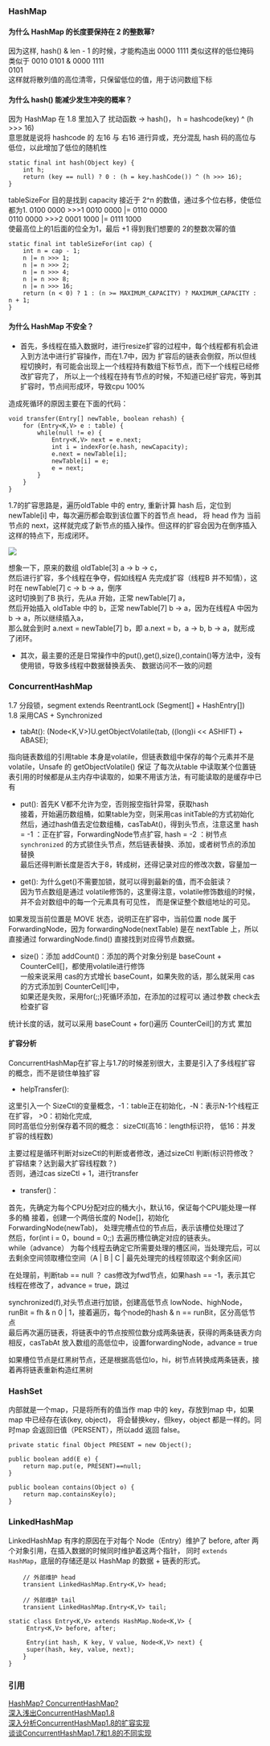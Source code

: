 
### HashMap

#### 为什么 HashMap 的长度要保持在 2 的整数幂?  

因为这样, hash() & len - 1 的时候，才能构造出 0000 1111 类似这样的低位掩码  
类似于 0010 0101 & 0000 1111  
0101    
这样就将散列值的高位清零，只保留低位的值，用于访问数组下标  

#### 为什么 hash() 能减少发生冲突的概率？

因为 HashMap 在 1.8 里加入了 扰动函数 -> hash()， h = hashcode(key) ^ (h >>> 16)  
意思就是说将 hashcode 的 左16 与 右16 进行异或，充分混乱 hash 码的高位与低位，以此增加了低位的随机性

```
static final int hash(Object key) {
    int h;
    return (key == null) ? 0 : (h = key.hashCode()) ^ (h >>> 16);
}
```

tableSizeFor 目的是找到 capacity 接近于 2^n 的数值，通过多个位右移，使低位都为1.
0100 0000   >>>1  0010 0000  |=  0110 0000  
0110 0000   >>>2  0001 1000  |=  0111 1000  
使最高位上的1后面的位全为1，最后 +1 得到我们想要的 2的整数次幂的值

```
static final int tableSizeFor(int cap) {
    int n = cap - 1;
    n |= n >>> 1;
    n |= n >>> 2;
    n |= n >>> 4;
    n |= n >>> 8;
    n |= n >>> 16;
    return (n < 0) ? 1 : (n >= MAXIMUM_CAPACITY) ? MAXIMUM_CAPACITY : n + 1;
}
```

#### 为什么 HashMap 不安全？

 * 首先，多线程在插入数据时，进行resize扩容的过程中，每个线程都有机会进入到方法中进行扩容操作，而在1.7中，因为
扩容后的链表会倒叙，所以但线程切换时，有可能会出现上一个线程持有数组下标节点，而下一个线程已经修改扩容完了，
所以上一个线程在持有节点的时候，不知道已经扩容完，等到其扩容时，节点间形成环，导致cpu 100%

造成死循环的原因主要在下面的代码：
```
void transfer(Entry[] newTable, boolean rehash) {
    for (Entry<K,V> e : table) {
        while(null != e) {
            Entry<K,V> next = e.next;
            int i = indexFor(e.hash, newCapacity);
            e.next = newTable[i];
            newTable[i] = e;
            e = next;
        }
    }
}
```

1.7的扩容思路是，遍历oldTable 中的 entry, 重新计算 hash 后，定位到 newTable[i] 中，每次遍历都会取到该位置下的首节点 head，
将 head 作为 当前节点的 next，这样就完成了新节点的插入操作。但这样的扩容会因为在倒序插入这样的特点下，形成闭环。

![](/img/hashmap1.7.webp)

想象一下，原来的数组 oldTable[3] a -> b -> c，  
然后进行扩容，多个线程在争夺，假如线程A 先完成扩容（线程B 并不知情），这时在 newTable[7] c -> b -> a，倒序  
这时切换到了B 执行，先从a 开始，正常 newTable[7] a，  
然后开始插入 oldTable 中的 b，正常 newTable[7] b -> a，因为在线程A 中因为 b -> a，所以继续插入a，  
那么就会到时 a.next = newTable[7] b，即 a.next = b，a -> b, b -> a，就形成了闭环。

* 其次，最主要的还是日常操作中的put(),get(),size(),contain()等方法中，没有使用锁，导致多线程中数据替换丢失、
数据访问不一致的问题


### ConcurrentHashMap

1.7 分段锁，segment extends ReentrantLock  (Segment[] + HashEntry[])  
1.8 采用CAS + Synchronized  

* tabAt(): (Node<K,V>)U.getObjectVolatile(tab, ((long)i << ASHIFT) + ABASE);  

指向链表数组的引用table 本身是volatile，但链表数组中保存的每个元素并不是 volatile，Unsafe 的 getObjectVolatile() 保证
了每次从table 中读取某个位置链表引用的时候都是从主内存中读取的，如果不用该方法，有可能读取的是缓存中已有

* put(): 首先K V都不允许为空，否则报空指针异常，获取hash  
接着，开始遍历数组桶，如果table为空，则采用cas  initTable的方式初始化  
然后，通过hash值去定位数组桶，casTabAt()，得到头节点，注意这里 hash = -1 ：正在扩容，ForwardingNode节点扩容, hash = -2 ：树节点  
`synchronized` 的方式锁住头节点，然后链表替换、添加，或者树节点的添加替换  
最后还得判断长度是否大于8，转成树，还得记录对应的修改次数，容量加一

* get(): 为什么get()不需要加锁，就可以得到最新的值，而不会脏读？  
因为节点数组是通过 volatile修饰的，这里得注意，volatile修饰数组的时候，并不会对数组中的每一个元素具有可见性，
而是保证整个数组地址的可见。

如果发现当前位置是 MOVE 状态，说明正在扩容中，当前位置 node 属于 ForwardingNode，因为 forwardingNode(nextTable) 是在
nextTable 上，所以直接通过 forwardingNode.find() 直接找到对应得节点数据。

* size()：添加 addCount()：添加的两个对象分别是 baseCount + CounterCell[]，都使用volatile进行修饰  
一般来说采用 cas的方式增长 baseCount，如果失败的话，那么就采用 cas的方式添加到 CounterCell[]中，  
如果还是失败，采用for(;;)死循环添加，在添加的过程可以 通过参数 check去检查扩容  

统计长度的话，就可以采用 baseCount + for()遍历 CounterCeil[]的方式  累加

#### 扩容分析

ConcurrentHashMap在扩容上与1.7的时候差别很大，主要是引入了多线程扩容的概念，而不是锁住单独扩容

* helpTransfer():

这里引入一个 SizeCtl的变量概念，-1：table正在初始化，-N：表示N-1个线程正在扩容， >0：初始化完成,  
同时高低位分别保存着不同的概念： sizeCtl(高16：length标识符， 低16：并发扩容的线程数)  

主要过程是循环判断对sizeCtl的判断或者修改，通过sizeCtl 判断(标识符修改？扩容结束？达到最大扩容线程数？)  
否则，通过cas sizeCtl + 1，进行transfer

* transfer()：

首先，先确定为每个CPU分配对应的桶大小，默认16，保证每个CPU能处理一样多的桶
接着，创建一个两倍长度的 Node[]，初始化ForwardingNode(newTab)， 处理完槽点位的节点后，表示该槽位处理过了  
然后，for(int i = 0，bound = 0;;) 去遍历槽位确定对应的链表头。  
while（advance） 为每个线程去确定它所需要处理的槽区间，当处理完后，可以去剩余空间领取槽位空间（A | B | C | 最先处理完的线程领取这个剩余区间）
 
在处理前，判断tab == null ？ cas修改为fwd节点，如果hash == -1，表示其它线程在修改了，advance = true，跳过  
 
synchronized(f),对头节点进行加锁，创建高低节点 lowNode、highNode， runBit = fh & n  0 | 1，接着遍历，每个node的hash & n == runBit，区分高低节点  
最后再次遍历链表，将链表中的节点按照位数分成两条链表，获得的两条链表方向相反，casTabAt 放入数组的高低位中，设置forwardingNode，advance = true
 
如果槽位节点是红黑树节点，还是根据高低位lo，hi，树节点转换成两条链表，接着再将链表重新构造红黑树
 
### HashSet

内部就是一个map，只是将所有的值当作 map 中的 key，存放到map 中，如果map 中已经存在该(key, object)，
将会替换key，但key，object 都是一样的。同时map 会返回旧值（PERSENT），所以add 返回 false。

```
private static final Object PRESENT = new Object();

public boolean add(E e) {
    return map.put(e, PRESENT)==null;
}

public boolean contains(Object o) {
    return map.containsKey(o);
}
```

### LinkedHashMap

LinkedHashMap 有序的原因在于对每个 Node（Entry）维护了 before, after 两个对象引用，在插入数据的时候同时维护着这两个指针，
同时 `extends HashMap`，底层的存储还是以 HashMap 的数据 + 链表的形式。

```
    // 外部维护 head
    transient LinkedHashMap.Entry<K,V> head;

    // 外部维护 tail
    transient LinkedHashMap.Entry<K,V> tail;

static class Entry<K,V> extends HashMap.Node<K,V> {
     Entry<K,V> before, after;

     Entry(int hash, K key, V value, Node<K,V> next) {
     super(hash, key, value, next);
    }
}
```

### 引用

[HashMap? ConcurrentHashMap?](https://crossoverjie.top/2018/07/23/java-senior/ConcurrentHashMap/)  
[深入浅出ConcurrentHashMap1.8](https://www.jianshu.com/p/c0642afe03e0)  
[深入分析ConcurrentHashMap1.8的扩容实现](https://www.jianshu.com/p/f6730d5784ad)  
[谈谈ConcurrentHashMap1.7和1.8的不同实现](https://www.jianshu.com/p/e694f1e868ec)  
